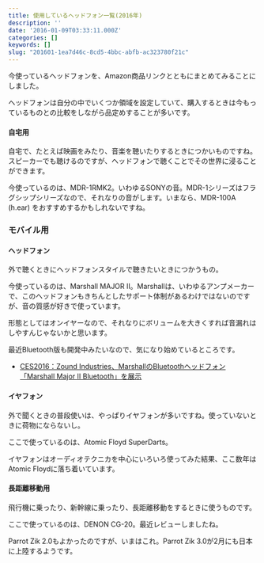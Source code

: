 ```yaml
---
title: 使用しているヘッドフォン一覧(2016年)
description: ''
date: '2016-01-09T03:33:11.000Z'
categories: []
keywords: []
slug: "201601-1ea7d46c-8cd5-4bbc-abfb-ac323780f21c"
---
```

今使っているヘッドフォンを、Amazon商品リンクとともにまとめてみることにしました。

ヘッドフォンは自分の中でいくつか領域を設定していて、購入するときは今もっているものとの比較をしながら品定めすることが多いです。

#### 自宅用

自宅で、たとえば映画をみたり、音楽を聴いたりするときにつかいものですね。スピーカーでも聴けるのですが、ヘッドフォンで聴くことでその世界に浸ることができます。

今使っているのは、MDR-1RMK2。いわゆるSONYの音。MDR-1シリーズはフラグシップシリーズなので、それなりの音がします。いまなら、MDR-100A (h.ear) をおすすめするかもしれないですね。

### モバイル用

#### ヘッドフォン

外で聴くときにヘッドフォンスタイルで聴きたいときにつかうもの。

今使っているのは、Marshall MAJOR II。Marshallは、いわゆるアンプメーカーで、このヘッドフォンもきちんとしたサポート体制があるわけではないのですが、音の質感が好きで使っています。

形態としてはオンイヤーなので、それなりにボリュームを大きくすれば音漏れはしやすんじゃないかと思います。

最近Bluetooth版も開発中みたいなので、気になり始めているところです。

*   [CES2016：Zound Industries、MarshallのBluetoothヘッドフォン「Marshall Major II Bluetooth」を展示](http://www.macotakara.jp/blog/report/entry-28959.html)

#### イヤフォン

外で聞くときの普段使いは、やっぱりイヤフォンが多いですね。使っていないときに荷物にならないし。

ここで使っているのは、Atomic Floyd SuperDarts。

イヤフォンはオーディオテクニカを中心にいろいろ使ってみた結果、ここ数年はAtomic Floydに落ち着いています。

#### 長距離移動用

飛行機に乗ったり、新幹線に乗ったり、長距離移動をするときに使うものです。

ここで使っているのは、DENON CG-20。最近レビューしましたね。

Parrot Zik 2.0もよかったのですが、いまはこれ。Parrot Zik 3.0が2月にも日本に上陸するようです。